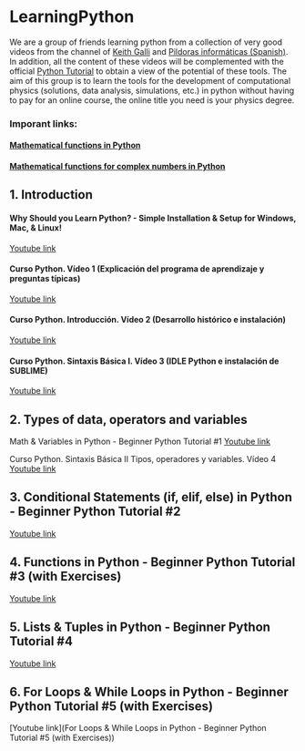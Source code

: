 # LearningPython

We are a group of friends learning python from a collection of very good videos from the channel of [Keith Galli](https://www.youtube.com/playlist?list=PLFCB5Dp81iNVoB_eWmDB1nEusSCurrsac) and [Pildoras informáticas (Spanish)](https://www.youtube.com/playlist?list=PLU8oAlHdN5BlvPxziopYZRd55pdqFwkeS). In addition, all the content of these videos will be complemented with the official [Python Tutorial](https://docs.python.org/3/tutorial/) to obtain a view of the potential of these tools. The aim of this group is to learn the tools for the development of computational physics (solutions, data analysis, simulations, etc.) in python without having to pay for an online course, the online title you need is your physics degree.

### Imporant links:

#### [Mathematical functions in Python](https://docs.python.org/3/library/math.html#module-math)
#### [Mathematical functions for complex numbers in Python](https://docs.python.org/3/library/cmath.html#module-cmath)

## 1. Introduction

#### Why Should you Learn Python? - Simple Installation & Setup for Windows, Mac, & Linux!
[Youtube link](https://www.youtube.com/watch?v=RJL6Y761TNE&list=PLFCB5Dp81iNVoB_eWmDB1nEusSCurrsac&index=1)

#### Curso Python. Vídeo 1 (Explicación del programa de aprendizaje y preguntas típicas)
[Youtube link](https://www.youtube.com/watch?v=G2FCfQj-9ig&list=PLU8oAlHdN5BlvPxziopYZRd55pdqFwkeS&index=1)

#### Curso Python. Introducción. Vídeo 2 (Desarrollo histórico e instalación)
[Youtube link](https://www.youtube.com/watch?v=9ojhJsXNWCI&list=PLU8oAlHdN5BlvPxziopYZRd55pdqFwkeS&index=2)

#### Curso Python. Sintaxis Básica I. Vídeo 3 (IDLE Python e instalación de SUBLIME)
[Youtube link](https://www.youtube.com/watch?v=yppT6GPZMyo&list=PLU8oAlHdN5BlvPxziopYZRd55pdqFwkeS&index=4&t=0s)

## 2. Types of data, operators and variables

Math & Variables in Python - Beginner Python Tutorial #1
[Youtube link](https://www.youtube.com/watch?v=XM0CtrJYM2A&list=PLFCB5Dp81iNVoB_eWmDB1nEusSCurrsac&index=2)

Curso Python. Sintaxis Básica II Tipos, operadores y variables. Vídeo 4
[Youtube link](https://www.youtube.com/watch?v=u4I9PqhqCo8&list=PLU8oAlHdN5BlvPxziopYZRd55pdqFwkeS&index=4)

## 3. Conditional Statements (if, elif, else) in Python - Beginner Python Tutorial #2
[Youtube link](https://www.youtube.com/watch?v=vsVGPcfxEiA&list=PLFCB5Dp81iNVoB_eWmDB1nEusSCurrsac&index=4)

## 4. Functions in Python - Beginner Python Tutorial #3 (with Exercises)
[Youtube link](https://www.youtube.com/watch?v=5U95tRdYySA&list=PLFCB5Dp81iNVoB_eWmDB1nEusSCurrsac&index=5)

## 5. Lists & Tuples in Python - Beginner Python Tutorial #4
[Youtube link](https://www.youtube.com/watch?v=_zFI6ytHHdY&list=PLFCB5Dp81iNVoB_eWmDB1nEusSCurrsac&index=6)

## 6. For Loops & While Loops in Python - Beginner Python Tutorial #5 (with Exercises)
[Youtube link](For Loops & While Loops in Python - Beginner Python Tutorial #5 (with Exercises))
